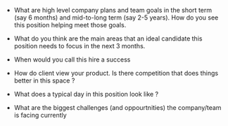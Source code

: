 * What are high level company plans and team goals in the short term (say 6 months) and mid-to-long term (say 2-5 years). How do you see this position helping meet those goals. 

* What do you think are the main areas that an ideal candidate this position needs to focus in the next 3 months. 

* When would you call this hire a success 

* How do client view your product. Is there competition that does things better in this space ?

* What does a typical day in this position look like ?

* What are the biggest challenges (and oppourtnities) the company/team is facing currently